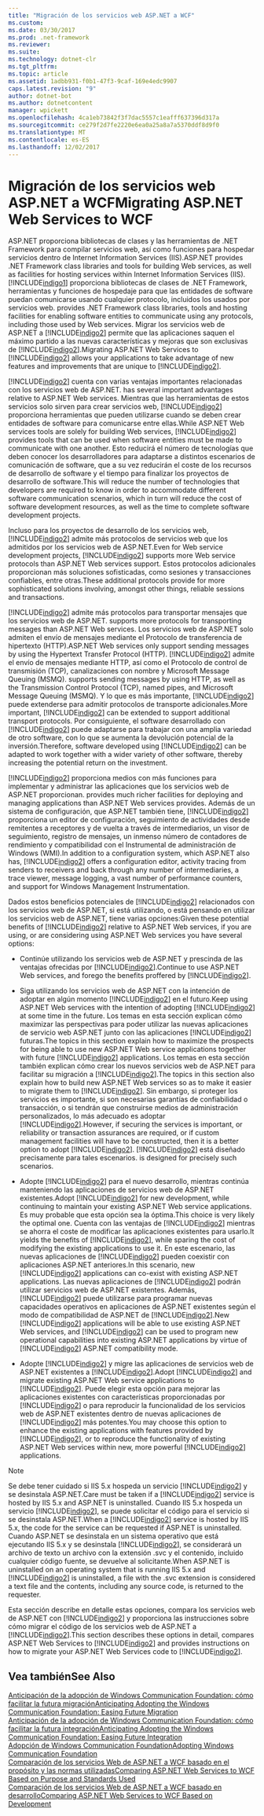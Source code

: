 ```yaml
---
title: "Migración de los servicios web ASP.NET a WCF"
ms.custom: 
ms.date: 03/30/2017
ms.prod: .net-framework
ms.reviewer: 
ms.suite: 
ms.technology: dotnet-clr
ms.tgt_pltfrm: 
ms.topic: article
ms.assetid: 1adbb931-f0b1-47f3-9caf-169e4edc9907
caps.latest.revision: "9"
author: dotnet-bot
ms.author: dotnetcontent
manager: wpickett
ms.openlocfilehash: 4ca1eb73842f3f7dac5557c1eafff637396d317a
ms.sourcegitcommit: ce279f2d7fe2220e6ea0a25a8a7a5370ddf8d9f0
ms.translationtype: MT
ms.contentlocale: es-ES
ms.lasthandoff: 12/02/2017
---
```

# <a name="migrating-aspnet-web-services-to-wcf"></a><span data-ttu-id="a6561-102">Migración de los servicios web ASP.NET a WCF</span><span class="sxs-lookup"><span data-stu-id="a6561-102">Migrating ASP.NET Web Services to WCF</span></span>
<span data-ttu-id="a6561-103">ASP.NET proporciona bibliotecas de clases y las herramientas de .NET Framework para compilar servicios web, así como funciones para hospedar servicios dentro de Internet Information Services (IIS).</span><span class="sxs-lookup"><span data-stu-id="a6561-103">ASP.NET provides .NET Framework class libraries and tools for building Web services, as well as facilities for hosting services within Internet Information Services (IIS).</span></span> [!INCLUDE[indigo1](../../../../includes/indigo1-md.md)]<span data-ttu-id="a6561-104"> proporciona bibliotecas de clases de .NET Framework, herramientas y funciones de hospedaje para que las entidades de software puedan comunicarse usando cualquier protocolo, incluidos los usados por servicios web.</span><span class="sxs-lookup"><span data-stu-id="a6561-104"> provides .NET Framework class libraries, tools and hosting facilities for enabling software entities to communicate using any protocols, including those used by Web services.</span></span>  <span data-ttu-id="a6561-105">Migrar los servicios web de ASP.NET a [!INCLUDE[indigo2](../../../../includes/indigo2-md.md)] permite que las aplicaciones saquen el máximo partido a las nuevas características y mejoras que son exclusivas de [!INCLUDE[indigo2](../../../../includes/indigo2-md.md)].</span><span class="sxs-lookup"><span data-stu-id="a6561-105">Migrating ASP.NET Web Services to [!INCLUDE[indigo2](../../../../includes/indigo2-md.md)] allows your applications to take advantage of new features and improvements that are unique to [!INCLUDE[indigo2](../../../../includes/indigo2-md.md)].</span></span>  
  
 [!INCLUDE[indigo2](../../../../includes/indigo2-md.md)]<span data-ttu-id="a6561-106"> cuenta con varias ventajas importantes relacionadas con los servicios web de ASP.NET.</span><span class="sxs-lookup"><span data-stu-id="a6561-106"> has several important advantages relative to ASP.NET Web services.</span></span> <span data-ttu-id="a6561-107">Mientras que las herramientas de estos servicios solo sirven para crear servicios web, [!INCLUDE[indigo2](../../../../includes/indigo2-md.md)] proporciona herramientas que pueden utilizarse cuando se deben crear entidades de software para comunicarse entre ellas.</span><span class="sxs-lookup"><span data-stu-id="a6561-107">While ASP.NET Web services tools are solely for building Web services, [!INCLUDE[indigo2](../../../../includes/indigo2-md.md)] provides tools that can be used when software entities must be made to communicate with one another.</span></span> <span data-ttu-id="a6561-108">Esto reducirá el número de tecnologías que deben conocer los desarrolladores para adaptarse a distintos escenarios de comunicación de software, que a su vez reducirán el coste de los recursos de desarrollo de software y el tiempo para finalizar los proyectos de desarrollo de software.</span><span class="sxs-lookup"><span data-stu-id="a6561-108">This will reduce the number of technologies that developers are required to know in order to accommodate different software communication scenarios, which in turn will reduce the cost of software development resources, as well as the time to complete software development projects.</span></span>  
  
 <span data-ttu-id="a6561-109">Incluso para los proyectos de desarrollo de los servicios web, [!INCLUDE[indigo2](../../../../includes/indigo2-md.md)] admite más protocolos de servicios web que los admitidos por los servicios web de ASP.NET.</span><span class="sxs-lookup"><span data-stu-id="a6561-109">Even for Web service development projects, [!INCLUDE[indigo2](../../../../includes/indigo2-md.md)] supports more Web service protocols than ASP.NET Web services support.</span></span> <span data-ttu-id="a6561-110">Estos protocolos adicionales proporcionan más soluciones sofisticadas, como sesiones y transacciones confiables, entre otras.</span><span class="sxs-lookup"><span data-stu-id="a6561-110">These additional protocols provide for more sophisticated solutions involving, amongst other things, reliable sessions and transactions.</span></span>  
  
 [!INCLUDE[indigo2](../../../../includes/indigo2-md.md)]<span data-ttu-id="a6561-111"> admite más protocolos para transportar mensajes que los servicios web de ASP.NET.</span><span class="sxs-lookup"><span data-stu-id="a6561-111"> supports more protocols for transporting messages than ASP.NET Web services.</span></span> <span data-ttu-id="a6561-112">Los servicios web de ASP.NET solo admiten el envío de mensajes mediante el Protocolo de transferencia de hipertexto (HTTP).</span><span class="sxs-lookup"><span data-stu-id="a6561-112">ASP.NET Web services only support sending messages by using the Hypertext Transfer Protocol (HTTP).</span></span> [!INCLUDE[indigo2](../../../../includes/indigo2-md.md)]<span data-ttu-id="a6561-113"> admite el envío de mensajes mediante HTTP, así como el Protocolo de control de transmisión (TCP), canalizaciones con nombre y Microsoft Message Queuing (MSMQ).</span><span class="sxs-lookup"><span data-stu-id="a6561-113"> supports sending messages by using HTTP, as well as the Transmission Control Protocol (TCP), named pipes, and Microsoft Message Queuing (MSMQ).</span></span> <span data-ttu-id="a6561-114">Y lo que es más importante, [!INCLUDE[indigo2](../../../../includes/indigo2-md.md)] puede extenderse para admitir protocolos de transporte adicionales.</span><span class="sxs-lookup"><span data-stu-id="a6561-114">More important, [!INCLUDE[indigo2](../../../../includes/indigo2-md.md)] can be extended to support additional transport protocols.</span></span> <span data-ttu-id="a6561-115">Por consiguiente, el software desarrollado con [!INCLUDE[indigo2](../../../../includes/indigo2-md.md)] puede adaptarse para trabajar con una amplia variedad de otro software, con lo que se aumenta la devolución potencial de la inversión.</span><span class="sxs-lookup"><span data-stu-id="a6561-115">Therefore, software developed using [!INCLUDE[indigo2](../../../../includes/indigo2-md.md)] can be adapted to work together with a wider variety of other software, thereby increasing the potential return on the investment.</span></span>  
  
 [!INCLUDE[indigo2](../../../../includes/indigo2-md.md)]<span data-ttu-id="a6561-116"> proporciona medios con más funciones para implementar y administrar las aplicaciones que los servicios web de ASP.NET proporcionan.</span><span class="sxs-lookup"><span data-stu-id="a6561-116"> provides much richer facilities for deploying and managing applications than ASP.NET Web services provides.</span></span> <span data-ttu-id="a6561-117">Además de un sistema de configuración, que ASP.NET también tiene, [!INCLUDE[indigo2](../../../../includes/indigo2-md.md)] proporciona un editor de configuración, seguimiento de actividades desde remitentes a receptores y de vuelta a través de intermediarios, un visor de seguimiento, registro de mensajes, un inmenso número de contadores de rendimiento y compatibilidad con el Instrumental de administración de Windows (WMI).</span><span class="sxs-lookup"><span data-stu-id="a6561-117">In addition to a configuration system, which ASP.NET also has, [!INCLUDE[indigo2](../../../../includes/indigo2-md.md)] offers a configuration editor, activity tracing from senders to receivers and back through any number of intermediaries, a trace viewer, message logging, a vast number of performance counters, and support for Windows Management Instrumentation.</span></span>  
  
 <span data-ttu-id="a6561-118">Dados estos beneficios potenciales de [!INCLUDE[indigo2](../../../../includes/indigo2-md.md)] relacionados con los servicios web de ASP.NET, si está utilizando, o está pensando en utilizar los servicios web de ASP.NET, tiene varias opciones:</span><span class="sxs-lookup"><span data-stu-id="a6561-118">Given these potential benefits of [!INCLUDE[indigo2](../../../../includes/indigo2-md.md)] relative to ASP.NET Web services, if you are using, or are considering using ASP.NET Web services you have several options:</span></span>  
  
-   <span data-ttu-id="a6561-119">Continúe utilizando los servicios web de ASP.NET y prescinda de las ventajas ofrecidas por [!INCLUDE[indigo2](../../../../includes/indigo2-md.md)].</span><span class="sxs-lookup"><span data-stu-id="a6561-119">Continue to use ASP.NET Web services, and forego the benefits proffered by [!INCLUDE[indigo2](../../../../includes/indigo2-md.md)].</span></span>  
  
-   <span data-ttu-id="a6561-120">Siga utilizando los servicios web de ASP.NET con la intención de adoptar en algún momento [!INCLUDE[indigo2](../../../../includes/indigo2-md.md)] en el futuro.</span><span class="sxs-lookup"><span data-stu-id="a6561-120">Keep using ASP.NET Web services with the intention of adopting [!INCLUDE[indigo2](../../../../includes/indigo2-md.md)] at some time in the future.</span></span> <span data-ttu-id="a6561-121">Los temas en esta sección explican cómo maximizar las perspectivas para poder utilizar las nuevas aplicaciones de servicio web ASP.NET junto con las aplicaciones [!INCLUDE[indigo2](../../../../includes/indigo2-md.md)] futuras.</span><span class="sxs-lookup"><span data-stu-id="a6561-121">The topics in this section explain how to maximize the prospects for being able to use new ASP.NET Web service applications together with future [!INCLUDE[indigo2](../../../../includes/indigo2-md.md)] applications.</span></span> <span data-ttu-id="a6561-122">Los temas en esta sección también explican cómo crear los nuevos servicios web de ASP.NET para facilitar su migración a [!INCLUDE[indigo2](../../../../includes/indigo2-md.md)].</span><span class="sxs-lookup"><span data-stu-id="a6561-122">The topics in this section also explain how to build new ASP.NET Web services so as to make it easier to migrate them to [!INCLUDE[indigo2](../../../../includes/indigo2-md.md)].</span></span> <span data-ttu-id="a6561-123">Sin embargo, si proteger los servicios es importante, si son necesarias garantías de confiabilidad o transacción, o si tendrán que construirse medios de administración personalizados, lo más adecuado es adoptar [!INCLUDE[indigo2](../../../../includes/indigo2-md.md)].</span><span class="sxs-lookup"><span data-stu-id="a6561-123">However, if securing the services is important, or reliability or transaction assurances are required, or if custom management facilities will have to be constructed, then it is a better option to adopt [!INCLUDE[indigo2](../../../../includes/indigo2-md.md)].</span></span> [!INCLUDE[indigo2](../../../../includes/indigo2-md.md)]<span data-ttu-id="a6561-124"> está diseñado precisamente para tales escenarios.</span><span class="sxs-lookup"><span data-stu-id="a6561-124"> is designed for precisely such scenarios.</span></span>  
  
-   <span data-ttu-id="a6561-125">Adopte [!INCLUDE[indigo2](../../../../includes/indigo2-md.md)] para el nuevo desarrollo, mientras continúa manteniendo las aplicaciones de servicios web de ASP.NET existentes.</span><span class="sxs-lookup"><span data-stu-id="a6561-125">Adopt [!INCLUDE[indigo2](../../../../includes/indigo2-md.md)] for new development, while continuing to maintain your existing ASP.NET Web service applications.</span></span> <span data-ttu-id="a6561-126">Es muy probable que esta opción sea la óptima.</span><span class="sxs-lookup"><span data-stu-id="a6561-126">This choice is very likely the optimal one.</span></span> <span data-ttu-id="a6561-127">Cuenta con las ventajas de [!INCLUDE[indigo2](../../../../includes/indigo2-md.md)] mientras se ahorra el coste de modificar las aplicaciones existentes para usarlo.</span><span class="sxs-lookup"><span data-stu-id="a6561-127">It yields the benefits of [!INCLUDE[indigo2](../../../../includes/indigo2-md.md)], while sparing the cost of modifying the existing applications to use it.</span></span> <span data-ttu-id="a6561-128">En este escenario, las nuevas aplicaciones de [!INCLUDE[indigo2](../../../../includes/indigo2-md.md)] pueden coexistir con aplicaciones ASP.NET anteriores.</span><span class="sxs-lookup"><span data-stu-id="a6561-128">In this scenario, new [!INCLUDE[indigo2](../../../../includes/indigo2-md.md)] applications can co-exist with existing ASP.NET applications.</span></span> <span data-ttu-id="a6561-129">Las nuevas aplicaciones de [!INCLUDE[indigo2](../../../../includes/indigo2-md.md)] podrán utilizar servicios web de ASP.NET existentes. Además, [!INCLUDE[indigo2](../../../../includes/indigo2-md.md)] puede utilizarse para programar nuevas capacidades operativos en aplicaciones de ASP.NET existentes según el modo de compatibilidad de ASP.NET de  [!INCLUDE[indigo2](../../../../includes/indigo2-md.md)].</span><span class="sxs-lookup"><span data-stu-id="a6561-129">New [!INCLUDE[indigo2](../../../../includes/indigo2-md.md)] applications will be able to use existing ASP.NET Web services, and [!INCLUDE[indigo2](../../../../includes/indigo2-md.md)] can be used to program new operational capabilities into existing ASP.NET applications by virtue of [!INCLUDE[indigo2](../../../../includes/indigo2-md.md)] ASP.NET compatibility mode.</span></span>  
  
-   <span data-ttu-id="a6561-130">Adopte [!INCLUDE[indigo2](../../../../includes/indigo2-md.md)] y migre las aplicaciones de servicios web de ASP.NET existentes a [!INCLUDE[indigo2](../../../../includes/indigo2-md.md)].</span><span class="sxs-lookup"><span data-stu-id="a6561-130">Adopt [!INCLUDE[indigo2](../../../../includes/indigo2-md.md)] and migrate existing ASP.NET Web service applications to [!INCLUDE[indigo2](../../../../includes/indigo2-md.md)].</span></span> <span data-ttu-id="a6561-131">Puede elegir esta opción para mejorar las aplicaciones existentes con características proporcionadas por [!INCLUDE[indigo2](../../../../includes/indigo2-md.md)] o para reproducir la funcionalidad de los servicios web de ASP.NET existentes dentro de nuevas aplicaciones de [!INCLUDE[indigo2](../../../../includes/indigo2-md.md)] más potentes.</span><span class="sxs-lookup"><span data-stu-id="a6561-131">You may choose this option to enhance the existing applications with features provided by [!INCLUDE[indigo2](../../../../includes/indigo2-md.md)], or to reproduce the functionality of existing ASP.NET Web services within new, more powerful [!INCLUDE[indigo2](../../../../includes/indigo2-md.md)] applications.</span></span>  
  
> [!NOTE]
>  <span data-ttu-id="a6561-132">Se debe tener cuidado si IIS 5.x hospeda un servicio [!INCLUDE[indigo2](../../../../includes/indigo2-md.md)] y se desinstala ASP.NET.</span><span class="sxs-lookup"><span data-stu-id="a6561-132">Care must be taken if a [!INCLUDE[indigo2](../../../../includes/indigo2-md.md)] service is hosted by IIS 5.x and ASP.NET is uninstalled.</span></span> <span data-ttu-id="a6561-133">Cuando IIS 5.x hospeda un servicio [!INCLUDE[indigo2](../../../../includes/indigo2-md.md)], se puede solicitar el código para el servicio si se desinstala ASP.NET.</span><span class="sxs-lookup"><span data-stu-id="a6561-133">When a [!INCLUDE[indigo2](../../../../includes/indigo2-md.md)] service is hosted by IIS 5.x, the code for the service can be requested if ASP.NET is uninstalled.</span></span> <span data-ttu-id="a6561-134">Cuando ASP.NET se desinstala en un sistema operativo que está ejecutando IIS 5.x y se desinstala [!INCLUDE[indigo2](../../../../includes/indigo2-md.md)], se considerará un archivo de texto un archivo con la extensión .svc y el contenido, incluido cualquier código fuente, se devuelve al solicitante.</span><span class="sxs-lookup"><span data-stu-id="a6561-134">When ASP.NET is uninstalled on an operating system that is running IIS 5.x and [!INCLUDE[indigo2](../../../../includes/indigo2-md.md)] is uninstalled, a file with the .svc extension is considered a text file and the contents, including any source code, is returned to the requester.</span></span>  
  
 <span data-ttu-id="a6561-135">Esta sección describe en detalle estas opciones, compara los servicios web de ASP.NET con [!INCLUDE[indigo2](../../../../includes/indigo2-md.md)] y proporciona las instrucciones sobre cómo migrar el código de los servicios web de ASP.NET a [!INCLUDE[indigo2](../../../../includes/indigo2-md.md)].</span><span class="sxs-lookup"><span data-stu-id="a6561-135">This section describes these options in detail, compares ASP.NET Web Services to [!INCLUDE[indigo2](../../../../includes/indigo2-md.md)] and provides instructions on how to migrate your ASP.NET Web Services code to [!INCLUDE[indigo2](../../../../includes/indigo2-md.md)].</span></span>  
  
## <a name="see-also"></a><span data-ttu-id="a6561-136">Vea también</span><span class="sxs-lookup"><span data-stu-id="a6561-136">See Also</span></span>  
 [<span data-ttu-id="a6561-137">Anticipación de la adopción de Windows Communication Foundation: cómo facilitar la futura migración</span><span class="sxs-lookup"><span data-stu-id="a6561-137">Anticipating Adopting the Windows Communication Foundation: Easing Future Migration</span></span>](../../../../docs/framework/wcf/feature-details/anticipating-adopting-wcf-migration.md)  
 [<span data-ttu-id="a6561-138">Anticipación de la adopción de Windows Communication Foundation: cómo facilitar la futura integración</span><span class="sxs-lookup"><span data-stu-id="a6561-138">Anticipating Adopting the Windows Communication Foundation: Easing Future Integration</span></span>](../../../../docs/framework/wcf/feature-details/anticipating-adopting-the-wcf-easing-future-integration.md)  
 [<span data-ttu-id="a6561-139">Adopción de Windows Communication Foundation</span><span class="sxs-lookup"><span data-stu-id="a6561-139">Adopting Windows Communication Foundation</span></span>](../../../../docs/framework/wcf/feature-details/adopting-wcf.md)  
 [<span data-ttu-id="a6561-140">Comparación de los servicios Web de ASP.NET a WCF basado en el propósito y las normas utilizadas</span><span class="sxs-lookup"><span data-stu-id="a6561-140">Comparing ASP.NET Web Services to WCF Based on Purpose and Standards Used</span></span>](../../../../docs/framework/wcf/feature-details/comparing-aspnet-web-services-to-wcf-based-on-purpose-and-standards-used.md)  
 [<span data-ttu-id="a6561-141">Comparación de los servicios Web de ASP.NET a WCF basado en desarrollo</span><span class="sxs-lookup"><span data-stu-id="a6561-141">Comparing ASP.NET Web Services to WCF Based on Development</span></span>](../../../../docs/framework/wcf/feature-details/comparing-aspnet-web-services-to-wcf-based-on-development.md)
